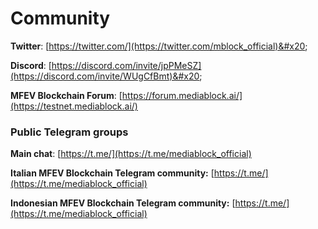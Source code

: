 # Community

**Twitter**: [https://twitter.com/](https://twitter.com/mblock_official)&#x20;

**Discord**: [https://discord.com/invite/jpPMeSZ](https://discord.com/invite/WUgCfBmt)&#x20;

**MFEV Blockchain Forum**: [https://forum.mediablock.ai/](https://testnet.mediablock.ai/)

### Public Telegram groups

**Main chat**: [https://t.me/](https://t.me/mediablock_official)

**Italian MFEV Blockchain Telegram community:** [https://t.me/](https://t.me/mediablock_official)

**Indonesian MFEV Blockchain Telegram community:** [https://t.me/](https://t.me/mediablock_official)
